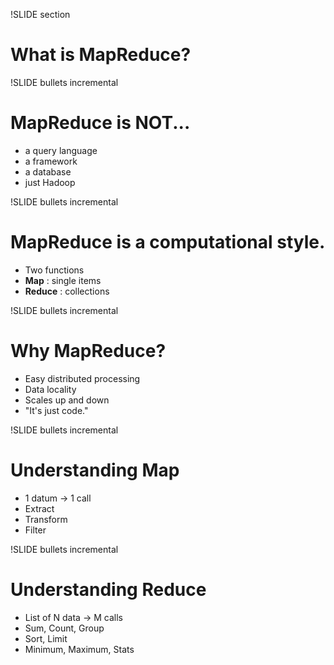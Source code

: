 !SLIDE section
# What is MapReduce?

!SLIDE bullets incremental
# MapReduce is NOT...

* a query language
* a framework
* a database
* just Hadoop

!SLIDE bullets incremental
# MapReduce is a computational style.

* Two functions
* **Map** : single items
* **Reduce** : collections

!SLIDE bullets incremental
# Why MapReduce?

* Easy distributed processing
* Data locality
* Scales up and down
* "It's just code."

!SLIDE bullets incremental
# Understanding Map

* 1 datum → 1 call
* Extract
* Transform
* Filter

!SLIDE bullets incremental
# Understanding Reduce

* List of N data → M calls
* Sum, Count, Group
* Sort, Limit
* Minimum, Maximum, Stats

